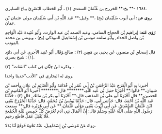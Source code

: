١٦٨٤ -** بخ:** الخزرج بن عُثْمَانَ السعدي (١) ، أَبُو الخطاب البَصْرِيّ بياع السابري.

**روى عن:** أبي أيوب سُلَيْمان (بخ) ،** وقيل:** عَبد اللَّهِ بْن أَبي سُلَيْمان مولى عثمان بْن عفان.

**رَوَى عَنه:** إبراهيم بْن الحجاج السامي، وعبد الصمد بْن عبد الوارث، وأَبُو عُبَيدة عَبْد الْوَاحِدِ بْن واصل الحداد, وأَبُو سلمة موسى بْن إِسْمَاعِيلَ التبوذكي (بخ) ، ويونس بن محمد المودب.

قال إسحاق بْن منصور، عَن يحيى بن مَعِين (٢) : صالح.وَقَال أَبُو عُبَيد الأجري عَن أبي دَاوُد (١) : شيخ بصري.

وذكره ابنُ حِبَّان فِي كتاب "الثقات" (٢) .

روى له البخاري في "الأدب"حديثا واحدا.

أخبرنا بِهِ أَبُو الْفَرَجِ عَبْدُ الرَّحْمَنِ بْنُ أَبي عُمَر بْنِ قُدَامَةَ وأَبُو الْغَنَائِمِ بْن علان وأحمد بْن شيبان،** قالوا:** أَخْبَرَنَا حنبل بْن عَبد اللَّهِ،******** قال:******** أخبرنا أَبُو الْقَاسِمِ بْن الحصين،** قال أَخْبَرَنَا أبو علي بْن المذهب قال:** أَخْبَرَنَا أبو بكر بْن مالك, قال (٣) : حَدَّثَنَا عَبد اللَّهِ بْنُ أَحْمَدَ، قال: حَدَّثني أبي، قال: حَدَّثَنَا يُونُسُ بْنُ مُحَمَّدٍ، قال: حَدَّثَنَا الْخَزْرَجُ يَعْنِي ابْنَ عُثْمَانَ السَّعْدِيَّ، عَن أَبِي أَيُّوبَ يَعْنِي مَوْلَى عُثْمَانَ،** عَن أَبِي هُرَيْرة قال:** سمعت رَسُول اللَّهِ صَلَّى اللَّهُ عَلَيْهِ وسَلَّمَ قال: إِنَّ أَعْمَالَ بَنِي آدَمَ تُعْرَضُ كُلَّ خَمِيسِ لَيْلَةِ الْجُمْعَةِ فَلا يُقْبَلُ عَمَلُ قاطع رحيم.

رَوَاهُ عَنْ مُوسَى بْنِ إِسْمَاعِيلَ، عَنْهُ نَحْوَهُ فَوَقَعَ لَنَا بَدَلا.